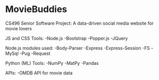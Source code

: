 # MovieBuddies
CS496 Senior Software Project: A data-driven social media website for movie lovers

JS and CSS Tools:
-Node.js
-Bootstrap
-Popper.js
-JQuery

Node.js modules used:
-Body-Parser
-Express
-Express-Session
-FS
-MySql
-Pug
-Request

Python (ML) Tools:
-NumPy
-MatPy
-Pandas

APIs:
-OMDB API for movie data